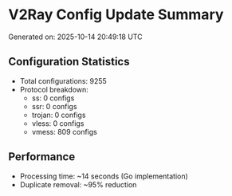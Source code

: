 # V2Ray Config Update Summary
Generated on: 2025-10-14 20:49:18 UTC

## Configuration Statistics
- Total configurations: 9255
- Protocol breakdown:
  - ss: 0 configs
  - ssr: 0 configs
  - trojan: 0 configs
  - vless: 0 configs
  - vmess: 809 configs

## Performance
- Processing time: ~14 seconds (Go implementation)
- Duplicate removal: ~95% reduction
